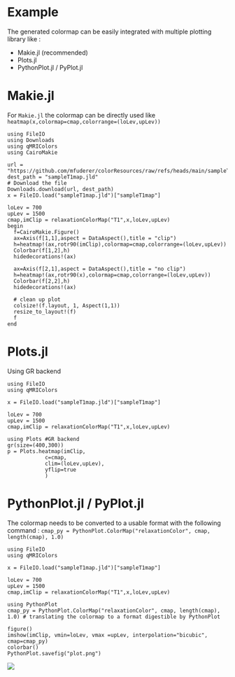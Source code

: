 # Example

The generated colormap can be easily integrated with multiple plotting library like :
- Makie.jl (recommended)
- Plots.jl
- PythonPlot.jl / PyPlot.jl

# Makie.jl

For `Makie.jl` the colormap can be directly used like `heatmap(x,colormap=cmap,colorrange=(loLev,upLev))`

```@example 2
using FileIO
using Downloads
using qMRIColors
using CairoMakie

url = "https://github.com/mfuderer/colorResources/raw/refs/heads/main/sampleT1map.jld"
dest_path = "sampleT1map.jld"
# Download the file
Downloads.download(url, dest_path)
x = FileIO.load("sampleT1map.jld")["sampleT1map"]

loLev = 700
upLev = 1500
cmap,imClip = relaxationColorMap("T1",x,loLev,upLev)
begin
  f=CairoMakie.Figure()
  ax=Axis(f[1,1],aspect = DataAspect(),title = "clip")
  h=heatmap!(ax,rotr90(imClip),colormap=cmap,colorrange=(loLev,upLev))
  Colorbar(f[1,2],h)
  hidedecorations!(ax)

  ax=Axis(f[2,1],aspect = DataAspect(),title = "no clip")
  h=heatmap!(ax,rotr90(x),colormap=cmap,colorrange=(loLev,upLev))
  Colorbar(f[2,2],h)
  hidedecorations!(ax)

  # clean up plot
  colsize!(f.layout, 1, Aspect(1,1))
  resize_to_layout!(f)
  f
end
```


# Plots.jl

Using GR backend
```@example 3
using FileIO
using qMRIColors

x = FileIO.load("sampleT1map.jld")["sampleT1map"]

loLev = 700
upLev = 1500
cmap,imClip = relaxationColorMap("T1",x,loLev,upLev)

using Plots #GR backend
gr(size=(400,300))
p = Plots.heatmap(imClip,
            c=cmap,
            clim=(loLev,upLev),
            yflip=true
            )
```

# PythonPlot.jl / PyPlot.jl
The colormap needs to be converted to a usable format with the following command : `cmap_py = PythonPlot.ColorMap("relaxationColor", cmap, length(cmap), 1.0)` 

```@example 4
using FileIO
using qMRIColors

x = FileIO.load("sampleT1map.jld")["sampleT1map"]

loLev = 700
upLev = 1500
cmap,imClip = relaxationColorMap("T1",x,loLev,upLev)

using PythonPlot
cmap_py = PythonPlot.ColorMap("relaxationColor", cmap, length(cmap), 1.0) # translating the colormap to a format digestible by PythonPlot

figure()
imshow(imClip, vmin=loLev, vmax =upLev, interpolation="bicubic", cmap=cmap_py)
colorbar()
PythonPlot.savefig("plot.png")
```
![](plot.png)